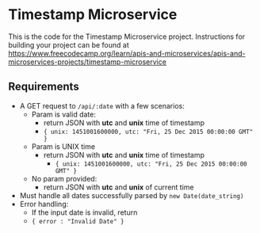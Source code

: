 # Timestamp Microservice

This is the code for the Timestamp Microservice project. Instructions for building your project can be found at https://www.freecodecamp.org/learn/apis-and-microservices/apis-and-microservices-projects/timestamp-microservice


## Requirements
- A GET request to `/api/:date` with a few scenarios:
  - Param is valid date:
    - return JSON with **utc** and **unix** time of timestamp
    - `{ unix: 1451001600000, utc: "Fri, 25 Dec 2015 00:00:00 GMT" }`
  - Param is UNIX time
    - return JSON with **utc** and **unix** time of timestamp
      - `{ unix: 1451001600000, utc: "Fri, 25 Dec 2015 00:00:00 GMT" }`
  - No param provided:
    - return JSON with **utc** and **unix** of current time
- Must handle all dates successfully parsed by `new Date(date_string)`
- Error handling:
  - If the input date is invalid, return
  - `{ error : "Invalid Date" }`